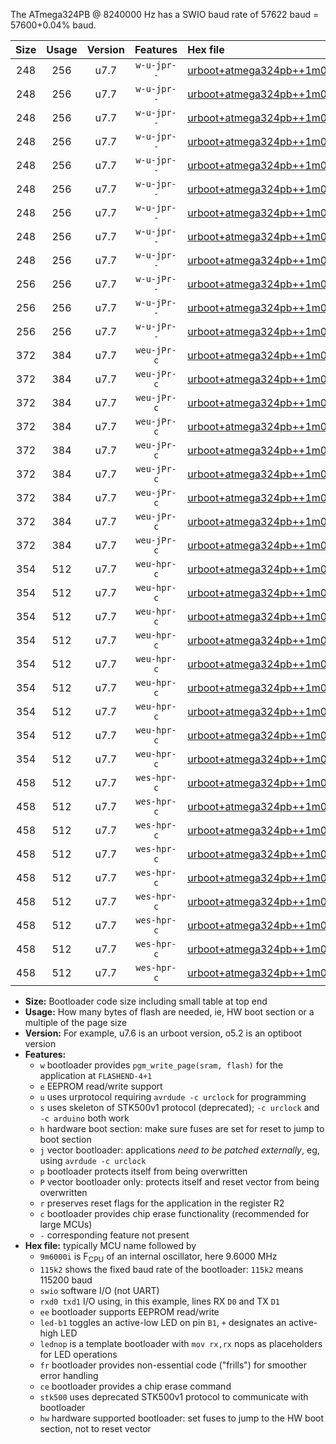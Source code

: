 The ATmega324PB @ 8240000 Hz has a SWIO baud rate of 57622 baud = 57600+0.04% baud.

|Size|Usage|Version|Features|Hex file|
|:-:|:-:|:-:|:-:|:--|
|248|256|u7.7|`w-u-jpr--`|[urboot+atmega324pb++1m0300i++++7k2_swio_rxd0_txd1_led+b0.hex](https://raw.githubusercontent.com/stefanrueger/urboot.hex/main/mcus/atmega324pb/internal_oscillator/fint++1m0300_Hz/br++++7k2_bps/urboot+atmega324pb++1m0300i++++7k2_swio_rxd0_txd1_led+b0.hex)|
|248|256|u7.7|`w-u-jpr--`|[urboot+atmega324pb++1m0300i++++7k2_swio_rxd0_txd1_led+b7.hex](https://raw.githubusercontent.com/stefanrueger/urboot.hex/main/mcus/atmega324pb/internal_oscillator/fint++1m0300_Hz/br++++7k2_bps/urboot+atmega324pb++1m0300i++++7k2_swio_rxd0_txd1_led+b7.hex)|
|248|256|u7.7|`w-u-jpr--`|[urboot+atmega324pb++1m0300i++++7k2_swio_rxd0_txd1_lednop.hex](https://raw.githubusercontent.com/stefanrueger/urboot.hex/main/mcus/atmega324pb/internal_oscillator/fint++1m0300_Hz/br++++7k2_bps/urboot+atmega324pb++1m0300i++++7k2_swio_rxd0_txd1_lednop.hex)|
|248|256|u7.7|`w-u-jpr--`|[urboot+atmega324pb++1m0300i++++7k2_swio_rxd2_txd3_led+b0.hex](https://raw.githubusercontent.com/stefanrueger/urboot.hex/main/mcus/atmega324pb/internal_oscillator/fint++1m0300_Hz/br++++7k2_bps/urboot+atmega324pb++1m0300i++++7k2_swio_rxd2_txd3_led+b0.hex)|
|248|256|u7.7|`w-u-jpr--`|[urboot+atmega324pb++1m0300i++++7k2_swio_rxd2_txd3_led+b7.hex](https://raw.githubusercontent.com/stefanrueger/urboot.hex/main/mcus/atmega324pb/internal_oscillator/fint++1m0300_Hz/br++++7k2_bps/urboot+atmega324pb++1m0300i++++7k2_swio_rxd2_txd3_led+b7.hex)|
|248|256|u7.7|`w-u-jpr--`|[urboot+atmega324pb++1m0300i++++7k2_swio_rxd2_txd3_lednop.hex](https://raw.githubusercontent.com/stefanrueger/urboot.hex/main/mcus/atmega324pb/internal_oscillator/fint++1m0300_Hz/br++++7k2_bps/urboot+atmega324pb++1m0300i++++7k2_swio_rxd2_txd3_lednop.hex)|
|248|256|u7.7|`w-u-jpr--`|[urboot+atmega324pb++1m0300i++++7k2_swio_rxe2_txe3_led+b0.hex](https://raw.githubusercontent.com/stefanrueger/urboot.hex/main/mcus/atmega324pb/internal_oscillator/fint++1m0300_Hz/br++++7k2_bps/urboot+atmega324pb++1m0300i++++7k2_swio_rxe2_txe3_led+b0.hex)|
|248|256|u7.7|`w-u-jpr--`|[urboot+atmega324pb++1m0300i++++7k2_swio_rxe2_txe3_led+b7.hex](https://raw.githubusercontent.com/stefanrueger/urboot.hex/main/mcus/atmega324pb/internal_oscillator/fint++1m0300_Hz/br++++7k2_bps/urboot+atmega324pb++1m0300i++++7k2_swio_rxe2_txe3_led+b7.hex)|
|248|256|u7.7|`w-u-jpr--`|[urboot+atmega324pb++1m0300i++++7k2_swio_rxe2_txe3_lednop.hex](https://raw.githubusercontent.com/stefanrueger/urboot.hex/main/mcus/atmega324pb/internal_oscillator/fint++1m0300_Hz/br++++7k2_bps/urboot+atmega324pb++1m0300i++++7k2_swio_rxe2_txe3_lednop.hex)|
|256|256|u7.7|`w-u-jPr--`|[urboot+atmega324pb++1m0300i++++7k2_swio_rxd0_txd1.hex](https://raw.githubusercontent.com/stefanrueger/urboot.hex/main/mcus/atmega324pb/internal_oscillator/fint++1m0300_Hz/br++++7k2_bps/urboot+atmega324pb++1m0300i++++7k2_swio_rxd0_txd1.hex)|
|256|256|u7.7|`w-u-jPr--`|[urboot+atmega324pb++1m0300i++++7k2_swio_rxd2_txd3.hex](https://raw.githubusercontent.com/stefanrueger/urboot.hex/main/mcus/atmega324pb/internal_oscillator/fint++1m0300_Hz/br++++7k2_bps/urboot+atmega324pb++1m0300i++++7k2_swio_rxd2_txd3.hex)|
|256|256|u7.7|`w-u-jPr--`|[urboot+atmega324pb++1m0300i++++7k2_swio_rxe2_txe3.hex](https://raw.githubusercontent.com/stefanrueger/urboot.hex/main/mcus/atmega324pb/internal_oscillator/fint++1m0300_Hz/br++++7k2_bps/urboot+atmega324pb++1m0300i++++7k2_swio_rxe2_txe3.hex)|
|372|384|u7.7|`weu-jPr-c`|[urboot+atmega324pb++1m0300i++++7k2_swio_rxd0_txd1_ee_led+b0_fr_ce.hex](https://raw.githubusercontent.com/stefanrueger/urboot.hex/main/mcus/atmega324pb/internal_oscillator/fint++1m0300_Hz/br++++7k2_bps/urboot+atmega324pb++1m0300i++++7k2_swio_rxd0_txd1_ee_led+b0_fr_ce.hex)|
|372|384|u7.7|`weu-jPr-c`|[urboot+atmega324pb++1m0300i++++7k2_swio_rxd0_txd1_ee_led+b7_fr_ce.hex](https://raw.githubusercontent.com/stefanrueger/urboot.hex/main/mcus/atmega324pb/internal_oscillator/fint++1m0300_Hz/br++++7k2_bps/urboot+atmega324pb++1m0300i++++7k2_swio_rxd0_txd1_ee_led+b7_fr_ce.hex)|
|372|384|u7.7|`weu-jPr-c`|[urboot+atmega324pb++1m0300i++++7k2_swio_rxd0_txd1_ee_lednop_fr_ce.hex](https://raw.githubusercontent.com/stefanrueger/urboot.hex/main/mcus/atmega324pb/internal_oscillator/fint++1m0300_Hz/br++++7k2_bps/urboot+atmega324pb++1m0300i++++7k2_swio_rxd0_txd1_ee_lednop_fr_ce.hex)|
|372|384|u7.7|`weu-jPr-c`|[urboot+atmega324pb++1m0300i++++7k2_swio_rxd2_txd3_ee_led+b0_fr_ce.hex](https://raw.githubusercontent.com/stefanrueger/urboot.hex/main/mcus/atmega324pb/internal_oscillator/fint++1m0300_Hz/br++++7k2_bps/urboot+atmega324pb++1m0300i++++7k2_swio_rxd2_txd3_ee_led+b0_fr_ce.hex)|
|372|384|u7.7|`weu-jPr-c`|[urboot+atmega324pb++1m0300i++++7k2_swio_rxd2_txd3_ee_led+b7_fr_ce.hex](https://raw.githubusercontent.com/stefanrueger/urboot.hex/main/mcus/atmega324pb/internal_oscillator/fint++1m0300_Hz/br++++7k2_bps/urboot+atmega324pb++1m0300i++++7k2_swio_rxd2_txd3_ee_led+b7_fr_ce.hex)|
|372|384|u7.7|`weu-jPr-c`|[urboot+atmega324pb++1m0300i++++7k2_swio_rxd2_txd3_ee_lednop_fr_ce.hex](https://raw.githubusercontent.com/stefanrueger/urboot.hex/main/mcus/atmega324pb/internal_oscillator/fint++1m0300_Hz/br++++7k2_bps/urboot+atmega324pb++1m0300i++++7k2_swio_rxd2_txd3_ee_lednop_fr_ce.hex)|
|372|384|u7.7|`weu-jPr-c`|[urboot+atmega324pb++1m0300i++++7k2_swio_rxe2_txe3_ee_led+b0_fr_ce.hex](https://raw.githubusercontent.com/stefanrueger/urboot.hex/main/mcus/atmega324pb/internal_oscillator/fint++1m0300_Hz/br++++7k2_bps/urboot+atmega324pb++1m0300i++++7k2_swio_rxe2_txe3_ee_led+b0_fr_ce.hex)|
|372|384|u7.7|`weu-jPr-c`|[urboot+atmega324pb++1m0300i++++7k2_swio_rxe2_txe3_ee_led+b7_fr_ce.hex](https://raw.githubusercontent.com/stefanrueger/urboot.hex/main/mcus/atmega324pb/internal_oscillator/fint++1m0300_Hz/br++++7k2_bps/urboot+atmega324pb++1m0300i++++7k2_swio_rxe2_txe3_ee_led+b7_fr_ce.hex)|
|372|384|u7.7|`weu-jPr-c`|[urboot+atmega324pb++1m0300i++++7k2_swio_rxe2_txe3_ee_lednop_fr_ce.hex](https://raw.githubusercontent.com/stefanrueger/urboot.hex/main/mcus/atmega324pb/internal_oscillator/fint++1m0300_Hz/br++++7k2_bps/urboot+atmega324pb++1m0300i++++7k2_swio_rxe2_txe3_ee_lednop_fr_ce.hex)|
|354|512|u7.7|`weu-hpr-c`|[urboot+atmega324pb++1m0300i++++7k2_swio_rxd0_txd1_ee_led+b0_fr_ce_hw.hex](https://raw.githubusercontent.com/stefanrueger/urboot.hex/main/mcus/atmega324pb/internal_oscillator/fint++1m0300_Hz/br++++7k2_bps/urboot+atmega324pb++1m0300i++++7k2_swio_rxd0_txd1_ee_led+b0_fr_ce_hw.hex)|
|354|512|u7.7|`weu-hpr-c`|[urboot+atmega324pb++1m0300i++++7k2_swio_rxd0_txd1_ee_led+b7_fr_ce_hw.hex](https://raw.githubusercontent.com/stefanrueger/urboot.hex/main/mcus/atmega324pb/internal_oscillator/fint++1m0300_Hz/br++++7k2_bps/urboot+atmega324pb++1m0300i++++7k2_swio_rxd0_txd1_ee_led+b7_fr_ce_hw.hex)|
|354|512|u7.7|`weu-hpr-c`|[urboot+atmega324pb++1m0300i++++7k2_swio_rxd0_txd1_ee_lednop_fr_ce_hw.hex](https://raw.githubusercontent.com/stefanrueger/urboot.hex/main/mcus/atmega324pb/internal_oscillator/fint++1m0300_Hz/br++++7k2_bps/urboot+atmega324pb++1m0300i++++7k2_swio_rxd0_txd1_ee_lednop_fr_ce_hw.hex)|
|354|512|u7.7|`weu-hpr-c`|[urboot+atmega324pb++1m0300i++++7k2_swio_rxd2_txd3_ee_led+b0_fr_ce_hw.hex](https://raw.githubusercontent.com/stefanrueger/urboot.hex/main/mcus/atmega324pb/internal_oscillator/fint++1m0300_Hz/br++++7k2_bps/urboot+atmega324pb++1m0300i++++7k2_swio_rxd2_txd3_ee_led+b0_fr_ce_hw.hex)|
|354|512|u7.7|`weu-hpr-c`|[urboot+atmega324pb++1m0300i++++7k2_swio_rxd2_txd3_ee_led+b7_fr_ce_hw.hex](https://raw.githubusercontent.com/stefanrueger/urboot.hex/main/mcus/atmega324pb/internal_oscillator/fint++1m0300_Hz/br++++7k2_bps/urboot+atmega324pb++1m0300i++++7k2_swio_rxd2_txd3_ee_led+b7_fr_ce_hw.hex)|
|354|512|u7.7|`weu-hpr-c`|[urboot+atmega324pb++1m0300i++++7k2_swio_rxd2_txd3_ee_lednop_fr_ce_hw.hex](https://raw.githubusercontent.com/stefanrueger/urboot.hex/main/mcus/atmega324pb/internal_oscillator/fint++1m0300_Hz/br++++7k2_bps/urboot+atmega324pb++1m0300i++++7k2_swio_rxd2_txd3_ee_lednop_fr_ce_hw.hex)|
|354|512|u7.7|`weu-hpr-c`|[urboot+atmega324pb++1m0300i++++7k2_swio_rxe2_txe3_ee_led+b0_fr_ce_hw.hex](https://raw.githubusercontent.com/stefanrueger/urboot.hex/main/mcus/atmega324pb/internal_oscillator/fint++1m0300_Hz/br++++7k2_bps/urboot+atmega324pb++1m0300i++++7k2_swio_rxe2_txe3_ee_led+b0_fr_ce_hw.hex)|
|354|512|u7.7|`weu-hpr-c`|[urboot+atmega324pb++1m0300i++++7k2_swio_rxe2_txe3_ee_led+b7_fr_ce_hw.hex](https://raw.githubusercontent.com/stefanrueger/urboot.hex/main/mcus/atmega324pb/internal_oscillator/fint++1m0300_Hz/br++++7k2_bps/urboot+atmega324pb++1m0300i++++7k2_swio_rxe2_txe3_ee_led+b7_fr_ce_hw.hex)|
|354|512|u7.7|`weu-hpr-c`|[urboot+atmega324pb++1m0300i++++7k2_swio_rxe2_txe3_ee_lednop_fr_ce_hw.hex](https://raw.githubusercontent.com/stefanrueger/urboot.hex/main/mcus/atmega324pb/internal_oscillator/fint++1m0300_Hz/br++++7k2_bps/urboot+atmega324pb++1m0300i++++7k2_swio_rxe2_txe3_ee_lednop_fr_ce_hw.hex)|
|458|512|u7.7|`wes-hpr-c`|[urboot+atmega324pb++1m0300i++++7k2_swio_rxd0_txd1_ee_led+b0_fr_ce_stk500_hw.hex](https://raw.githubusercontent.com/stefanrueger/urboot.hex/main/mcus/atmega324pb/internal_oscillator/fint++1m0300_Hz/br++++7k2_bps/urboot+atmega324pb++1m0300i++++7k2_swio_rxd0_txd1_ee_led+b0_fr_ce_stk500_hw.hex)|
|458|512|u7.7|`wes-hpr-c`|[urboot+atmega324pb++1m0300i++++7k2_swio_rxd0_txd1_ee_led+b7_fr_ce_stk500_hw.hex](https://raw.githubusercontent.com/stefanrueger/urboot.hex/main/mcus/atmega324pb/internal_oscillator/fint++1m0300_Hz/br++++7k2_bps/urboot+atmega324pb++1m0300i++++7k2_swio_rxd0_txd1_ee_led+b7_fr_ce_stk500_hw.hex)|
|458|512|u7.7|`wes-hpr-c`|[urboot+atmega324pb++1m0300i++++7k2_swio_rxd0_txd1_ee_lednop_fr_ce_stk500_hw.hex](https://raw.githubusercontent.com/stefanrueger/urboot.hex/main/mcus/atmega324pb/internal_oscillator/fint++1m0300_Hz/br++++7k2_bps/urboot+atmega324pb++1m0300i++++7k2_swio_rxd0_txd1_ee_lednop_fr_ce_stk500_hw.hex)|
|458|512|u7.7|`wes-hpr-c`|[urboot+atmega324pb++1m0300i++++7k2_swio_rxd2_txd3_ee_led+b0_fr_ce_stk500_hw.hex](https://raw.githubusercontent.com/stefanrueger/urboot.hex/main/mcus/atmega324pb/internal_oscillator/fint++1m0300_Hz/br++++7k2_bps/urboot+atmega324pb++1m0300i++++7k2_swio_rxd2_txd3_ee_led+b0_fr_ce_stk500_hw.hex)|
|458|512|u7.7|`wes-hpr-c`|[urboot+atmega324pb++1m0300i++++7k2_swio_rxd2_txd3_ee_led+b7_fr_ce_stk500_hw.hex](https://raw.githubusercontent.com/stefanrueger/urboot.hex/main/mcus/atmega324pb/internal_oscillator/fint++1m0300_Hz/br++++7k2_bps/urboot+atmega324pb++1m0300i++++7k2_swio_rxd2_txd3_ee_led+b7_fr_ce_stk500_hw.hex)|
|458|512|u7.7|`wes-hpr-c`|[urboot+atmega324pb++1m0300i++++7k2_swio_rxd2_txd3_ee_lednop_fr_ce_stk500_hw.hex](https://raw.githubusercontent.com/stefanrueger/urboot.hex/main/mcus/atmega324pb/internal_oscillator/fint++1m0300_Hz/br++++7k2_bps/urboot+atmega324pb++1m0300i++++7k2_swio_rxd2_txd3_ee_lednop_fr_ce_stk500_hw.hex)|
|458|512|u7.7|`wes-hpr-c`|[urboot+atmega324pb++1m0300i++++7k2_swio_rxe2_txe3_ee_led+b0_fr_ce_stk500_hw.hex](https://raw.githubusercontent.com/stefanrueger/urboot.hex/main/mcus/atmega324pb/internal_oscillator/fint++1m0300_Hz/br++++7k2_bps/urboot+atmega324pb++1m0300i++++7k2_swio_rxe2_txe3_ee_led+b0_fr_ce_stk500_hw.hex)|
|458|512|u7.7|`wes-hpr-c`|[urboot+atmega324pb++1m0300i++++7k2_swio_rxe2_txe3_ee_led+b7_fr_ce_stk500_hw.hex](https://raw.githubusercontent.com/stefanrueger/urboot.hex/main/mcus/atmega324pb/internal_oscillator/fint++1m0300_Hz/br++++7k2_bps/urboot+atmega324pb++1m0300i++++7k2_swio_rxe2_txe3_ee_led+b7_fr_ce_stk500_hw.hex)|
|458|512|u7.7|`wes-hpr-c`|[urboot+atmega324pb++1m0300i++++7k2_swio_rxe2_txe3_ee_lednop_fr_ce_stk500_hw.hex](https://raw.githubusercontent.com/stefanrueger/urboot.hex/main/mcus/atmega324pb/internal_oscillator/fint++1m0300_Hz/br++++7k2_bps/urboot+atmega324pb++1m0300i++++7k2_swio_rxe2_txe3_ee_lednop_fr_ce_stk500_hw.hex)|

- **Size:** Bootloader code size including small table at top end
- **Usage:** How many bytes of flash are needed, ie, HW boot section or a multiple of the page size
- **Version:** For example, u7.6 is an urboot version, o5.2 is an optiboot version
- **Features:**
  + `w` bootloader provides `pgm_write_page(sram, flash)` for the application at `FLASHEND-4+1`
  + `e` EEPROM read/write support
  + `u` uses urprotocol requiring `avrdude -c urclock` for programming
  + `s` uses skeleton of STK500v1 protocol (deprecated); `-c urclock` and `-c arduino` both work
  + `h` hardware boot section: make sure fuses are set for reset to jump to boot section
  + `j` vector bootloader: applications *need to be patched externally*, eg, using `avrdude -c urclock`
  + `p` bootloader protects itself from being overwritten
  + `P` vector bootloader only: protects itself and reset vector from being overwritten
  + `r` preserves reset flags for the application in the register R2
  + `c` bootloader provides chip erase functionality (recommended for large MCUs)
  + `-` corresponding feature not present
- **Hex file:** typically MCU name followed by
  + `9m6000i` is F<sub>CPU</sub> of an internal oscillator, here 9.6000 MHz
  + `115k2` shows the fixed baud rate of the bootloader: `115k2` means 115200 baud
  + `swio` software I/O (not UART)
  + `rxd0 txd1` I/O using, in this example, lines RX `D0` and TX `D1`
  + `ee` bootloader supports EEPROM read/write
  + `led-b1` toggles an active-low LED on pin `B1`, `+` designates an active-high LED
  + `lednop` is a template bootloader with `mov rx,rx` nops as placeholders for LED operations
  + `fr` bootloader provides non-essential code ("frills") for smoother error handling
  + `ce` bootloader provides a chip erase command
  + `stk500` uses deprecated STK500v1 protocol to communicate with bootloader
  + `hw` hardware supported bootloader: set fuses to jump to the HW boot section, not to reset vector
